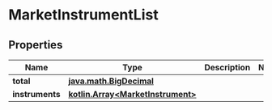 
# MarketInstrumentList

## Properties
Name | Type | Description | Notes
------------ | ------------- | ------------- | -------------
**total** | [**java.math.BigDecimal**](java.math.BigDecimal.md) |  | 
**instruments** | [**kotlin.Array&lt;MarketInstrument&gt;**](MarketInstrument.md) |  | 



